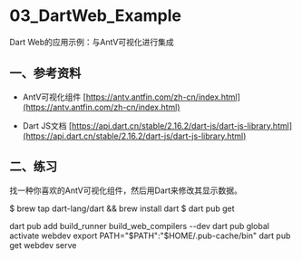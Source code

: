 # 03_DartWeb_Example

Dart Web的应用示例：与AntV可视化进行集成

## 一、参考资料

- AntV可视化组件 [https://antv.antfin.com/zh-cn/index.html](https://antv.antfin.com/zh-cn/index.html)

- Dart JS文档 [https://api.dart.cn/stable/2.16.2/dart-js/dart-js-library.html](https://api.dart.cn/stable/2.16.2/dart-js/dart-js-library.html)

## 二、练习

找一种你喜欢的AntV可视化组件，然后用Dart来修改其显示数据。

$ brew tap dart-lang/dart && brew install dart
$ dart pub get

dart pub add build_runner build_web_compilers --dev
dart pub global activate webdev
export PATH="$PATH":"$HOME/.pub-cache/bin"
dart pub get
webdev serve